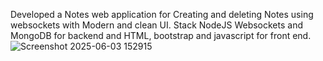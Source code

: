 Developed a Notes web application for Creating and deleting Notes using websockets with Modern and clean UI. Stack NodeJS Websockets and MongoDB for backend and HTML, bootstrap and javascript for front end.
![Screenshot 2025-06-03 152915](https://github.com/user-attachments/assets/cf025ec7-271a-444f-a39e-5878a89526d5)
